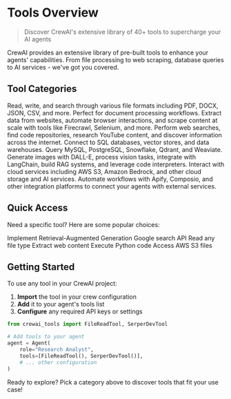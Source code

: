 # Tools Overview

> Discover CrewAI's extensive library of 40+ tools to supercharge your AI agents

CrewAI provides an extensive library of pre-built tools to enhance your agents' capabilities. From file processing to web scraping, database queries to AI services - we've got you covered.

## **Tool Categories**

<CardGroup cols={2}>
  <Card title="File & Document" icon="file-check" href="/tools/file-document/overview" color="#3B82F6">
    Read, write, and search through various file formats including PDF, DOCX, JSON, CSV, and more. Perfect for document processing workflows.
  </Card>

  <Card title="Web Scraping & Browsing" icon="globe" href="/tools/web-scraping/overview" color="#10B981">
    Extract data from websites, automate browser interactions, and scrape content at scale with tools like Firecrawl, Selenium, and more.
  </Card>

  <Card title="Search & Research" icon="magnifying-glass" href="/tools/search-research/overview" color="#F59E0B">
    Perform web searches, find code repositories, research YouTube content, and discover information across the internet.
  </Card>

  <Card title="Database & Data" icon="database" href="/tools/database-data/overview" color="#8B5CF6">
    Connect to SQL databases, vector stores, and data warehouses. Query MySQL, PostgreSQL, Snowflake, Qdrant, and Weaviate.
  </Card>

  <Card title="AI & Machine Learning" icon="brain" href="/tools/ai-ml/overview" color="#EF4444">
    Generate images with DALL-E, process vision tasks, integrate with LangChain, build RAG systems, and leverage code interpreters.
  </Card>

  <Card title="Cloud & Storage" icon="cloud" href="/tools/cloud-storage/overview" color="#06B6D4">
    Interact with cloud services including AWS S3, Amazon Bedrock, and other cloud storage and AI services.
  </Card>

  <Card title="Automation & Integration" icon="bolt" href="/tools/automation/overview" color="#84CC16">
    Automate workflows with Apify, Composio, and other integration platforms to connect your agents with external services.
  </Card>
</CardGroup>

## **Quick Access**

Need a specific tool? Here are some popular choices:

<CardGroup cols={3}>
  <Card title="RAG Tool" icon="image" href="/tools/ai-ml/ragtool">
    Implement Retrieval-Augmented Generation
  </Card>

  <Card title="Serper Dev" icon="book-atlas" href="/tools/search-research/serperdevtool">
    Google search API
  </Card>

  <Card title="File Read" icon="file" href="/tools/file-document/filereadtool">
    Read any file type
  </Card>

  <Card title="Scrape Website" icon="globe" href="/tools/web-scraping/scrapewebsitetool">
    Extract web content
  </Card>

  <Card title="Code Interpreter" icon="code" href="/tools/ai-ml/codeinterpretertool">
    Execute Python code
  </Card>

  <Card title="S3 Reader" icon="cloud" href="/tools/cloud-storage/s3readertool">
    Access AWS S3 files
  </Card>
</CardGroup>

## **Getting Started**

To use any tool in your CrewAI project:

1. **Import** the tool in your crew configuration
2. **Add** it to your agent's tools list
3. **Configure** any required API keys or settings

```python
from crewai_tools import FileReadTool, SerperDevTool

# Add tools to your agent
agent = Agent(
    role="Research Analyst",
    tools=[FileReadTool(), SerperDevTool()],
    # ... other configuration
)
```

Ready to explore? Pick a category above to discover tools that fit your use case!